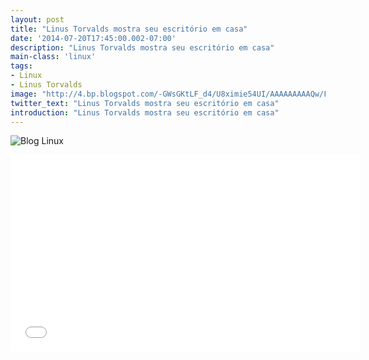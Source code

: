 ```yaml
---
layout: post
title: "Linus Torvalds mostra seu escritório em casa"
date: '2014-07-20T17:45:00.002-07:00'
description: "Linus Torvalds mostra seu escritório em casa"
main-class: 'linux'
tags:
- Linux
- Linus Torvalds
image: "http://4.bp.blogspot.com/-GWsGKtLF_d4/U8ximie54UI/AAAAAAAAAQw/Fv1vS7G9WNk/s72-c/Linus+Torvalds+mostra+seu+escrit%C3%B3rio+em+casa.png"
twitter_text: "Linus Torvalds mostra seu escritório em casa"
introduction: "Linus Torvalds mostra seu escritório em casa"
---
```

![Blog Linux](http://4.bp.blogspot.com/-GWsGKtLF_d4/U8ximie54UI/AAAAAAAAAQw/Fv1vS7G9WNk/s320/Linus+Torvalds+mostra+seu+escrit%C3%B3rio+em+casa.png "Blog Linux")
<iframe allowfullscreen="" frameborder="0" height="315" src="//www.youtube.com/embed/HSgUPqygAww" width="560"><iframe>
